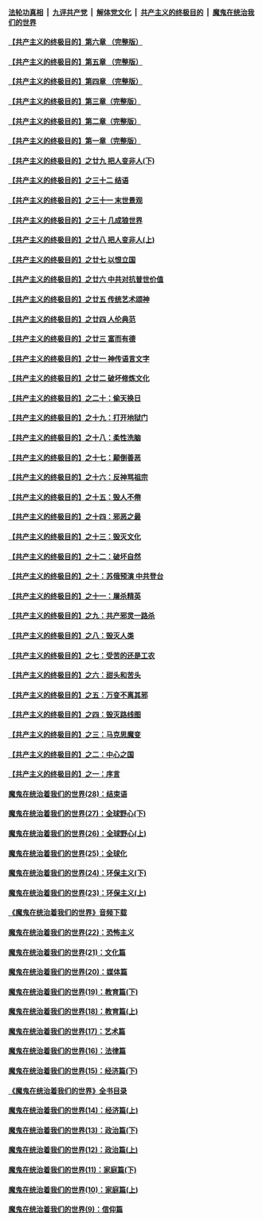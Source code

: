 ####  [法轮功真相](../../../../basic/blob/master/README.md?t=04160601) &nbsp;|&nbsp; [九评共产党](../../../../9ping.md/blob/master/README.md?t=04160601) &nbsp;|&nbsp; [解体党文化](../../../../jtdwh.md/blob/master/README.md?t=04160601)  &nbsp;|&nbsp; [共产主义的终极目的](../../../../gczydzjmd.md/blob/master/README.md?t=04160601) &nbsp;|&nbsp; [魔鬼在统治我们的世界](../../../../mgztzwmdsj.md/blob/master/README.md?t=04160601) 

#### [【共产主义的终极目的】第六章 （完整版）](../pages/nsc422/n11428913.md?t=04160601) 

#### [【共产主义的终极目的】第五章 （完整版）](../pages/nsc422/n11428912.md?t=04160601) 

#### [【共产主义的终极目的】第四章 （完整版）](../pages/nsc422/n11428907.md?t=04160601) 

#### [【共产主义的终极目的】第三章（完整版）](../pages/nsc422/n11428848.md?t=04160601) 

#### [【共产主义的终极目的】第二章（完整版）](../pages/nsc422/n11428831.md?t=04160601) 

#### [【共产主义的终极目的】第一章（完整版）](../pages/nsc422/n11417651.md?t=04160601) 

#### [【共产主义的终极目的】之廿九 把人变非人(下)](../pages/nsc422/n11344140.md?t=04160601) 

#### [【共产主义的终极目的】之三十二 结语](../pages/nsc422/n11360535.md?t=04160601) 

#### [【共产主义的终极目的】之三十一 末世景观](../pages/nsc422/n11351129.md?t=04160601) 

#### [【共产主义的终极目的】之三十 几成狼世界](../pages/nsc422/n11348280.md?t=04160601) 

#### [【共产主义的终极目的】之廿八 把人变非人(上)](../pages/nsc422/n11340492.md?t=04160601) 

#### [【共产主义的终极目的】之廿七 以恨立国](../pages/nsc422/n11336944.md?t=04160601) 

#### [【共产主义的终极目的】之廿六 中共对抗普世价值](../pages/nsc422/n11324785.md?t=04160601) 

#### [【共产主义的终极目的】之廿五 传统艺术颂神](../pages/nsc422/n11296396.md?t=04160601) 

#### [【共产主义的终极目的】之廿四 人伦典范](../pages/nsc422/n11296397.md?t=04160601) 

#### [【共产主义的终极目的】之廿三 富而有德](../pages/nsc422/n11283598.md?t=04160601) 

#### [【共产主义的终极目的】之廿一 神传语言文字](../pages/nsc422/n11263265.md?t=04160601) 

#### [【共产主义的终极目的】之廿二 破坏修炼文化](../pages/nsc422/n11245728.md?t=04160601) 

#### [【共产主义的终极目的】之二十：偷天换日](../pages/nsc422/n11238846.md?t=04160601) 

#### [【共产主义的终极目的】之十九：打开地狱门](../pages/nsc422/n11206376.md?t=04160601) 

#### [【共产主义的终极目的】之十八：柔性洗脑](../pages/nsc422/n11199994.md?t=04160601) 

#### [【共产主义的终极目的】之十七：颠倒善恶](../pages/nsc422/n11179782.md?t=04160601) 

#### [【共产主义的终极目的】之十六：反神骂祖宗](../pages/nsc422/n11166798.md?t=04160601) 

#### [【共产主义的终极目的】之十五：毁人不倦](../pages/nsc422/n11166792.md?t=04160601) 

#### [【共产主义的终极目的】之十四：邪恶之最](../pages/nsc422/n11150249.md?t=04160601) 

#### [【共产主义的终极目的】之十三：毁灭文化](../pages/nsc422/n11135227.md?t=04160601) 

#### [【共产主义的终极目的】之十二：破坏自然](../pages/nsc422/n11135214.md?t=04160601) 

#### [【共产主义的终极目的】之十：苏俄预演 中共登台](../pages/nsc422/n11118424.md?t=04160601) 

#### [【共产主义的终极目的】之十一：屠杀精英](../pages/nsc422/n11118442.md?t=04160601) 

#### [【共产主义的终极目的】之九：共产邪灵一路杀](../pages/nsc422/n11114139.md?t=04160601) 

#### [【共产主义的终极目的】之八：毁灭人类](../pages/nsc422/n11108503.md?t=04160601) 

#### [【共产主义的终极目的】之七：受苦的还是工农](../pages/nsc422/n11101809.md?t=04160601) 

#### [【共产主义的终极目的】之六：甜头和苦头](../pages/nsc422/n11096971.md?t=04160601) 

#### [【共产主义的终极目的】之五：万变不离其邪](../pages/nsc422/n11091285.md?t=04160601) 

#### [【共产主义的终极目的】之四：毁灭路线图](../pages/nsc422/n11086284.md?t=04160601) 

#### [【共产主义的终极目的】之三：马克思魔变](../pages/nsc422/n11061941.md?t=04160601) 

#### [【共产主义的终极目的】之二：中心之国](../pages/nsc422/n11047728.md?t=04160601) 

#### [【共产主义的终极目的】之一：序言](../pages/nsc422/n11086077.md?t=04160601) 

#### [魔鬼在统治着我们的世界(28)：结束语](../pages/nsc422/n10936246.md?t=04160601) 

#### [魔鬼在统治着我们的世界(27)：全球野心(下)](../pages/nsc422/n10928319.md?t=04160601) 

#### [魔鬼在统治着我们的世界(26)：全球野心(上)](../pages/nsc422/n10900318.md?t=04160601) 

#### [魔鬼在统治着我们的世界(25)：全球化](../pages/nsc422/n10788205.md?t=04160601) 

#### [魔鬼在统治着我们的世界(24)：环保主义(下)](../pages/nsc422/n10695307.md?t=04160601) 

#### [魔鬼在统治着我们的世界(23)：环保主义(上)](../pages/nsc422/n10688613.md?t=04160601) 

#### [《魔鬼在统治着我们的世界》音频下载](../pages/nsc422/n10635553.md?t=04160601) 

#### [魔鬼在统治着我们的世界(22)：恐怖主义](../pages/nsc422/n10614727.md?t=04160601) 

#### [魔鬼在统治着我们的世界(21)：文化篇](../pages/nsc422/n10597706.md?t=04160601) 

#### [魔鬼在统治着我们的世界(20)：媒体篇](../pages/nsc422/n10586579.md?t=04160601) 

#### [魔鬼在统治着我们的世界(19)：教育篇(下)](../pages/nsc422/n10564808.md?t=04160601) 

#### [魔鬼在统治着我们的世界(18)：教育篇(上)](../pages/nsc422/n10526970.md?t=04160601) 

#### [魔鬼在统治着我们的世界(17)：艺术篇](../pages/nsc422/n10499093.md?t=04160601) 

#### [魔鬼在统治着我们的世界(16)：法律篇](../pages/nsc422/n10485969.md?t=04160601) 

#### [魔鬼在统治着我们的世界(15)：经济篇(下)](../pages/nsc422/n10469975.md?t=04160601) 

#### [《魔鬼在统治着我们的世界》全书目录](../pages/nsc422/n10464261.md?t=04160601) 

#### [魔鬼在统治着我们的世界(14)：经济篇(上)](../pages/nsc422/n10457370.md?t=04160601) 

#### [魔鬼在统治着我们的世界(13)：政治篇(下)](../pages/nsc422/n10448270.md?t=04160601) 

#### [魔鬼在统治着我们的世界(12)：政治篇(上)](../pages/nsc422/n10444576.md?t=04160601) 

#### [魔鬼在统治着我们的世界(11)：家庭篇(下)](../pages/nsc422/n10440961.md?t=04160601) 

#### [魔鬼在统治着我们的世界(10)：家庭篇(上)](../pages/nsc422/n10435448.md?t=04160601) 

#### [魔鬼在统治着我们的世界(9)：信仰篇](../pages/nsc422/n10432159.md?t=04160601) 

